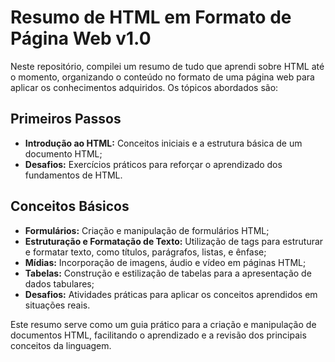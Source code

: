 # Resumo de HTML em Formato de Página Web v1.0

Neste repositório, compilei um resumo de tudo que aprendi sobre HTML até o momento, organizando o conteúdo no formato de uma página web para aplicar os conhecimentos adquiridos. Os tópicos abordados são:

## Primeiros Passos
- **Introdução ao HTML:** Conceitos iniciais e a estrutura básica de um documento HTML;
- **Desafios:** Exercícios práticos para reforçar o aprendizado dos fundamentos de HTML.

## Conceitos Básicos
- **Formulários:** Criação e manipulação de formulários HTML;
- **Estruturação e Formatação de Texto:** Utilização de tags para estruturar e formatar texto, como títulos, parágrafos, listas, e ênfase;
- **Mídias:** Incorporação de imagens, áudio e vídeo em páginas HTML;
- **Tabelas:** Construção e estilização de tabelas para a apresentação de dados tabulares;
- **Desafios:** Atividades práticas para aplicar os conceitos aprendidos em situações reais.

Este resumo serve como um guia prático para a criação e manipulação de documentos HTML, facilitando o aprendizado e a revisão dos principais conceitos da linguagem.






